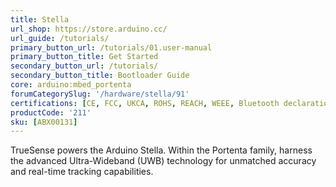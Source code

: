 ```yaml
---
title: Stella
url_shop: https://store.arduino.cc/
url_guide: /tutorials/
primary_button_url: /tutorials/01.user-manual
primary_button_title: Get Started
secondary_button_url: /tutorials/
secondary_button_title: Bootloader Guide
core: arduino:mbed_portenta
forumCategorySlug: '/hardware/stella/91'
certifications: [CE, FCC, UKCA, ROHS, REACH, WEEE, Bluetooth declaration]
productCode: '211'
sku: [ABX00131]
---
```


TrueSense powers the Arduino Stella. Within the Portenta family, harness the advanced Ultra-Wideband (UWB) technology for unmatched accuracy and real-time tracking capabilities.
